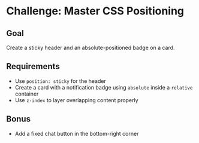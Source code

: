 # Challenge: Master CSS Positioning

## Goal
Create a sticky header and an absolute-positioned badge on a card.

## Requirements
- Use `position: sticky` for the header
- Create a card with a notification badge using `absolute` inside a `relative` container
- Use `z-index` to layer overlapping content properly

## Bonus
- Add a fixed chat button in the bottom-right corner